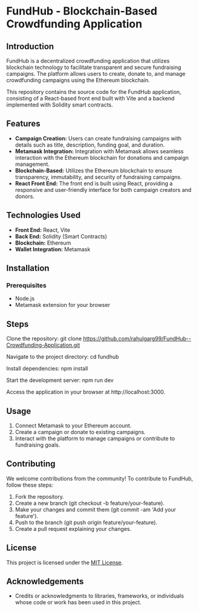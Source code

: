 # FundHub - Blockchain-Based Crowdfunding Application
## Introduction
FundHub is a decentralized crowdfunding application that utilizes blockchain technology to facilitate transparent and secure fundraising campaigns. The platform allows users to create, donate to, and manage crowdfunding campaigns using the Ethereum blockchain.

This repository contains the source code for the FundHub application, consisting of a React-based front end built with Vite and a backend implemented with Solidity smart contracts.

## Features
* __Campaign Creation:__ Users can create fundraising campaigns with details such as title, description, funding goal, and duration.
* __Metamask Integration:__ Integration with Metamask allows seamless interaction with the Ethereum blockchain for donations and campaign management.
* __Blockchain-Based:__ Utilizes the Ethereum blockchain to ensure transparency, immutability, and security of fundraising campaigns.
* __React Front End:__ The front end is built using React, providing a responsive and user-friendly interface for both campaign creators and donors.
  
## Technologies Used
* __Front End:__ React, Vite
* __Back End:__ Solidity (Smart Contracts)
* __Blockchain:__ Ethereum
* __Wallet Integration:__ Metamask
  
## Installation
### Prerequisites
* Node.js
* Metamask extension for your browser

## Steps
Clone the repository:
git clone https://github.com/rahulgarg99/FundHub--Crowdfunding-Application.git

Navigate to the project directory:
cd fundhub

Install dependencies:
npm install

Start the development server:
npm run dev

Access the application in your browser at http://localhost:3000.

## Usage
1. Connect Metamask to your Ethereum account.
2. Create a campaign or donate to existing campaigns.
3. Interact with the platform to manage campaigns or contribute to fundraising goals.

## Contributing
We welcome contributions from the community! To contribute to FundHub, follow these steps:

1. Fork the repository.
2. Create a new branch (git checkout -b feature/your-feature).
3. Make your changes and commit them (git commit -am 'Add your feature').
4. Push to the branch (git push origin feature/your-feature).
5. Create a pull request explaining your changes.

## License
This project is licensed under the [MIT License](https://github.com/rahulgarg99/FundHub--Crowdfunding-Application/blob/main/LICENSE).

## Acknowledgements
* Credits or acknowledgments to libraries, frameworks, or individuals whose code or work has been used in this project.
